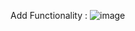 Add Functionality : ![image](https://github.com/user-attachments/assets/74e386e0-fff6-41d4-8e4e-930f1ef22466)
